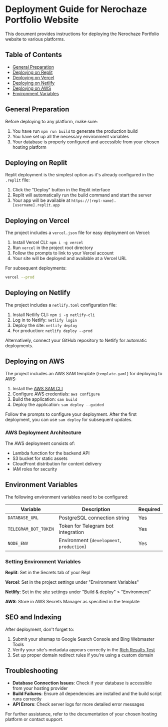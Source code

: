 # Deployment Guide for Nerochaze Portfolio Website

This document provides instructions for deploying the Nerochaze Portfolio website to various platforms.

## Table of Contents

- [General Preparation](#general-preparation)
- [Deploying on Replit](#deploying-on-replit)
- [Deploying on Vercel](#deploying-on-vercel)
- [Deploying on Netlify](#deploying-on-netlify)
- [Deploying on AWS](#deploying-on-aws)
- [Environment Variables](#environment-variables)

## General Preparation

Before deploying to any platform, make sure:

1. You have run `npm run build` to generate the production build
2. You have set up all the necessary environment variables
3. Your database is properly configured and accessible from your chosen hosting platform

## Deploying on Replit

Replit deployment is the simplest option as it's already configured in the `.replit` file:

1. Click the "Deploy" button in the Replit interface
2. Replit will automatically run the build command and start the server
3. Your app will be available at `https://[repl-name].[username].replit.app`

## Deploying on Vercel

The project includes a `vercel.json` file for easy deployment on Vercel:

1. Install Vercel CLI: `npm i -g vercel`
2. Run `vercel` in the project root directory
3. Follow the prompts to link to your Vercel account
4. Your site will be deployed and available at a Vercel URL

For subsequent deployments:
```bash
vercel --prod
```

## Deploying on Netlify

The project includes a `netlify.toml` configuration file:

1. Install Netlify CLI: `npm i -g netlify-cli`
2. Log in to Netlify: `netlify login`
3. Deploy the site: `netlify deploy`
4. For production: `netlify deploy --prod`

Alternatively, connect your GitHub repository to Netlify for automatic deployments.

## Deploying on AWS

The project includes an AWS SAM template (`template.yaml`) for deploying to AWS:

1. Install the [AWS SAM CLI](https://docs.aws.amazon.com/serverless-application-model/latest/developerguide/serverless-sam-cli-install.html)
2. Configure AWS credentials: `aws configure`
3. Build the application: `sam build`
4. Deploy the application: `sam deploy --guided`

Follow the prompts to configure your deployment. After the first deployment, you can use `sam deploy` for subsequent updates.

### AWS Deployment Architecture

The AWS deployment consists of:
- Lambda function for the backend API
- S3 bucket for static assets
- CloudFront distribution for content delivery
- IAM roles for security

## Environment Variables

The following environment variables need to be configured:

| Variable | Description | Required |
|----------|-------------|----------|
| `DATABASE_URL` | PostgreSQL connection string | Yes |
| `TELEGRAM_BOT_TOKEN` | Token for Telegram bot integration | Yes |
| `NODE_ENV` | Environment (`development`, `production`) | Yes |

### Setting Environment Variables

**Replit**: Set in the Secrets tab of your Repl

**Vercel**: Set in the project settings under "Environment Variables"

**Netlify**: Set in the site settings under "Build & deploy" > "Environment"

**AWS**: Store in AWS Secrets Manager as specified in the template

## SEO and Indexing

After deployment, don't forget to:

1. Submit your sitemap to Google Search Console and Bing Webmaster Tools
2. Verify your site's metadata appears correctly in the [Rich Results Test](https://search.google.com/test/rich-results)
3. Set up proper domain redirect rules if you're using a custom domain

## Troubleshooting

- **Database Connection Issues**: Check if your database is accessible from your hosting provider
- **Build Failures**: Ensure all dependencies are installed and the build script runs correctly
- **API Errors**: Check server logs for more detailed error messages

For further assistance, refer to the documentation of your chosen hosting platform or contact support.